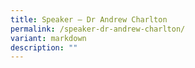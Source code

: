 ```yaml
---
title: Speaker – Dr Andrew Charlton
permalink: /speaker-dr-andrew-charlton/
variant: markdown
description: ""
---
```

